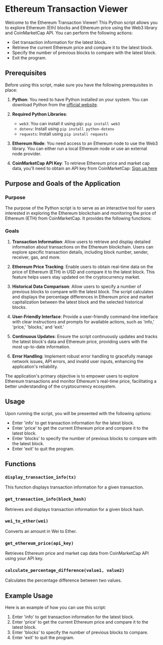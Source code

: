# Ethereum Transaction Viewer

Welcome to the Ethereum Transaction Viewer! This Python script allows you to explore Ethereum (Eth) blocks and Ethereum price using the Web3 library and CoinMarketCap API. You can perform the following actions:

- Get transaction information for the latest block.
- Retrieve the current Ethereum price and compare it to the latest block.
- Specify the number of previous blocks to compare with the latest block.
- Exit the program.

## Prerequisites

Before using this script, make sure you have the following prerequisites in place:

1. **Python**: You need to have Python installed on your system. You can download Python from the [official website](https://www.python.org/downloads/).

2. **Required Python Libraries**:
   - `web3`: You can install it using pip: `pip install web3`
   - `dotenv`: Install using `pip install python-dotenv`
   - `requests`: Install using `pip install requests`

3. **Ethereum Node**: You need access to an Ethereum node to use the Web3 library. You can either run a local Ethereum node or use an external node provider.

4. **CoinMarketCap API Key**: To retrieve Ethereum price and market cap data, you'll need to obtain an API key from CoinMarketCap: [Sign up here](https://pro.coinmarketcap.com/signup/)

## Purpose and Goals of the Application

### Purpose

The purpose of the Python script is to serve as an interactive tool for users interested in exploring the Ethereum blockchain and monitoring the price of Ethereum (ETH) from CoinMarketCap. It provides the following functions:

### Goals

1. **Transaction Information**: Allow users to retrieve and display detailed information about transactions on the Ethereum blockchain. Users can explore specific transaction details, including block number, sender, receiver, gas, and more.

2. **Ethereum Price Tracking**: Enable users to obtain real-time data on the price of Ethereum (ETH) in USD and compare it to the latest block. This feature helps users stay updated on the cryptocurrency market.

3. **Historical Data Comparison**: Allow users to specify a number of previous blocks to compare with the latest block. The script calculates and displays the percentage differences in Ethereum price and market capitalization between the latest block and the selected historical blocks.

4. **User-Friendly Interface**: Provide a user-friendly command-line interface with clear instructions and prompts for available actions, such as 'info,' 'price,' 'blocks,' and 'exit.'

5. **Continuous Updates**: Ensure the script continuously updates and tracks the latest block's data and Ethereum price, providing users with the most up-to-date information.

6. **Error Handling**: Implement robust error handling to gracefully manage network issues, API errors, and invalid user inputs, enhancing the application's reliability.

The application's primary objective is to empower users to explore Ethereum transactions and monitor Ethereum's real-time price, facilitating a better understanding of the cryptocurrency ecosystem.


## Usage

Upon running the script, you will be presented with the following options:

- Enter 'info' to get transaction information for the latest block.
- Enter 'price' to get the current Ethereum price and compare it to the latest block.
- Enter 'blocks' to specify the number of previous blocks to compare with the latest block.
- Enter 'exit' to quit the program.

## Functions

### `display_transaction_info(tx)`

This function displays transaction information for a given transaction.

### `get_transaction_info(block_hash)`

Retrieves and displays transaction information for a given block hash.

### `wei_to_ether(wei)`

Converts an amount in Wei to Ether.

### `get_ethereum_price(api_key)`

Retrieves Ethereum price and market cap data from CoinMarketCap API using your API key.

### `calculate_percentage_difference(value1, value2)`

Calculates the percentage difference between two values.

## Example Usage

Here is an example of how you can use this script:

1. Enter 'info' to get transaction information for the latest block.
2. Enter 'price' to get the current Ethereum price and compare it to the latest block.
3. Enter 'blocks' to specify the number of previous blocks to compare.
4. Enter 'exit' to quit the program.
